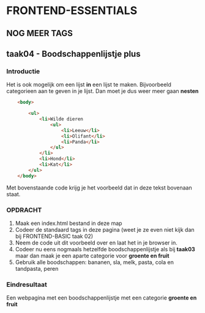 # FRONTEND-ESSENTIALS

## NOG MEER TAGS

## taak04 - Boodschappenlijstje plus

### Introductie

Het is ook mogelijk om een lijst __in__ een lijst te maken. Bijvoorbeeld categorieen aan te geven in je lijst. Dan moet je dus weer meer gaan __nesten__

```html
    <body>

        <ul>
            <li>Wilde dieren
                <ul>
                    <li>Leeuw</li>
                    <li>Olifant</li>
                    <li>Panda</li>
                </ul>
            </li>
            <li>Hond</li>
            <li>Kat</li>
        </ul>
    </body>
```

Met bovenstaande code krijg je het voorbeeld dat in deze tekst bovenaan staat.

### OPDRACHT

1. Maak een index.html bestand in deze map
2. Codeer de standaard tags in deze pagina (weet je ze even niet kijk dan bij FRONTEND-BASIC taak 02)
3. Neem de code uit dit voorbeeld over en laat het in je browser in.
4. Codeer nu eens nogmaals hetzelfde boodschappenlijstje als bij __taak03__ maar dan maak je een aparte categorie voor __groente en fruit__
5. Gebruik alle boodschappen: bananen, sla, melk, pasta, cola en tandpasta, peren

### Eindresultaat

Een webpagina met een boodschappenlijstje met een categorie __groente en fruit__
